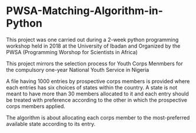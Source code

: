 # PWSA-Matching-Algorithm-in-Python
This project was one carried out during a 2-week python programming workshop held in 2018 at the University of Ibadan and Organized by the PWSA (Programming Worshop for Scientists in Africa)

This project mirrors the selection process for Youth Corps Menmbers for the compulsory one-year National Youth Service in Nigeria

A file having 1000 entries by prospective corps members is provided where each entries has six choices of states within the country. A state is not meant to have more than 30 members allocated to it and each entry should be treated with preference according to the other in which the prospective corps members applied. 

The algorithm is about allocating each corps member to the most-preferred available state according to its entry.
